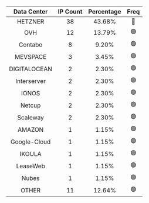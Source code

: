| Data Center | IP Count | Percentage | Freq |
|:------------:|:--------:|:-----------:|:-----:|
| HETZNER | 38 | 43.68% | 🔴 |
| OVH | 12 | 13.79% | 🟢 |
| Contabo | 8 | 9.20% | 🟢 |
| MEVSPACE | 3 | 3.45% | 🟢 |
| DIGITALOCEAN | 2 | 2.30% | 🟢 |
| Interserver | 2 | 2.30% | 🟢 |
| IONOS | 2 | 2.30% | 🟢 |
| Netcup | 2 | 2.30% | 🟢 |
| Scaleway | 2 | 2.30% | 🟢 |
| AMAZON | 1 | 1.15% | 🟢 |
| Google-Cloud | 1 | 1.15% | 🟢 |
| IKOULA | 1 | 1.15% | 🟢 |
| LeaseWeb | 1 | 1.15% | 🟢 |
| Nubes | 1 | 1.15% | 🟢 |
| OTHER | 11 | 12.64% | 🟢 |
